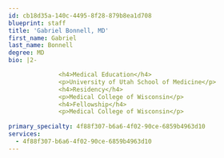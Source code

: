 ```yaml
---
id: cb18d35a-140c-4495-8f28-879b8ea1d708
blueprint: staff
title: 'Gabriel Bonnell, MD'
first_name: Gabriel
last_name: Bonnell
degree: MD
bio: |2-

              <h4>Medical Education</h4>
              <p>University of Utah School of Medicine</p>
              <h4>Residency</h4>
              <p>Medical College of Wisconsin</p>
              <h4>Fellowship</h4>
              <p>Medical College of Wisconsin</p>
          
primary_specialty: 4f88f307-b6a6-4f02-90ce-6859b4963d10
services:
  - 4f88f307-b6a6-4f02-90ce-6859b4963d10
---
```

